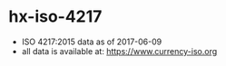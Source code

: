 # hx-iso-4217

- ISO 4217:2015 data as of 2017-06-09
- all data is available at: https://www.currency-iso.org
